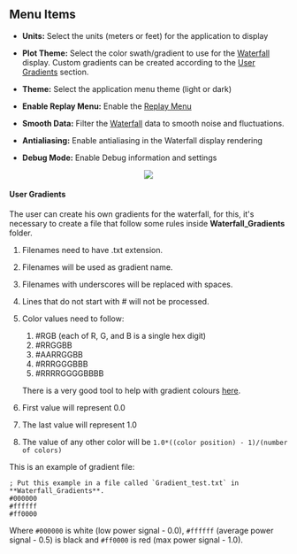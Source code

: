 ## Menu Items

- **Units:**
Select the units (meters or feet) for the application to display

- **Plot Theme:**
Select the color swath/gradient to use for the [Waterfall](home#waterfall) display. Custom gradients can be created according to the [User Gradients](#user-gradients) section.

- **Theme:**
Select the application menu theme (light or dark)

- **Enable Replay Menu:**
Enable the [Replay Menu](replay-data)

- **Smooth Data:**
Filter the [Waterfall](home#main-application-interface) data to smooth noise and fluctuations.

- **Antialiasing:**
Enable antialiasing in the Waterfall display rendering

- **Debug Mode:**
Enable Debug information and settings

<p align="center">
    <img src="wiki/images/display-settings.png">
</p>

#### User Gradients

The user can create his own gradients for the waterfall, for this, it's necessary to create a file that follow some rules inside **Waterfall_Gradients** folder.

1. Filenames need to have .txt extension.
2. Filenames will be used as gradient name.
3. Filenames with underscores will be replaced with spaces.
4. Lines that do not start with # will not be processed.
5. Color values need to follow:
    1. #RGB (each of R, G, and B is a single hex digit)
    2. #RRGGBB
    3. #AARRGGBB
    4. #RRRGGGBBB
    5. #RRRRGGGGBBBB

    There is a very good tool to help with gradient colours [here](http://www.perbang.dk/rgbgradient/).
6. First value will represent 0.0
7. The last value will represent 1.0
8. The value of any other color will be `1.0*((color position) - 1)/(number of colors)`

This is an example of gradient file:
```
; Put this example in a file called `Gradient_test.txt` in **Waterfall_Gradients**.
#000000
#ffffff
#ff0000
```

Where `#000000` is white (low power signal - 0.0), `#ffffff` (average power signal - 0.5) is black and `#ff0000` is red (max power signal - 1.0).
